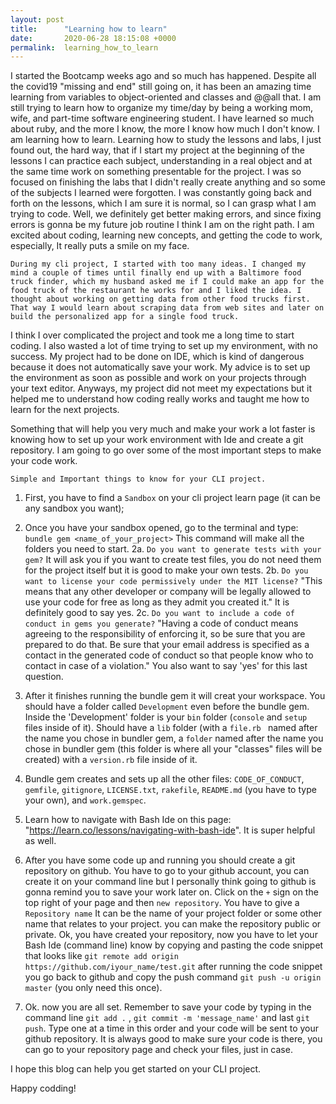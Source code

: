 ```yaml
---
layout: post
title:      "Learning how to learn"
date:       2020-06-28 18:15:08 +0000
permalink:  learning_how_to_learn
---
```



   I started the Bootcamp weeks ago and so much has happened. Despite all the covid19 "missing and end" still going on, it has been an amazing time learning from variables to object-oriented and classes and @@all that. I am still trying to learn how to organize my time/day by being a working mom, wife, and part-time software engineering student. I have learned so much about ruby, and the more I know, the more I know how much I don't know. I am learning how to learn. Learning how to study the lessons and labs, I just found out, the hard way, that if I start my project at the beginning of the lessons I can practice each subject, understanding in a real object and at the same time work on something presentable for the project. I was so focused on finishing the labs that I didn't really create anything and so some of the subjects I learned were forgotten. I was constantly going back and forth on the lessons, which I am sure it is normal, so I can grasp what I am trying to code. Well, we definitely get better making errors, and since fixing errors is gonna be my future job routine I think I am on the right path. I am excited about coding, learning new concepts, and getting the code to work, especially, It really puts a smile on my face.

    During my cli project, I started with too many ideas. I changed my mind a couple of times until finally end up with a Baltimore food truck finder, which my husband asked me if I could make an app for the food truck of the restaurant he works for and I liked the idea. I thought about working on getting data from other food trucks first. That way I would learn about scraping data from web sites and later on build the personalized app for a single food truck. 
 I think I over complicated the project and took me a long time to start coding. I also wasted a lot of time trying to set up my environment, with no success. My project had to be done on IDE, which is kind of dangerous because it does not automatically save your work. My advice is to set up the environment as soon as possible and work on your projects through your text editor. Anyways, my project did not meet my expectations but it helped me to understand how coding really works and taught me how to learn for the next projects. 

   Something that will help you very much and make your work a lot faster is knowing how to set up your work environment with Ide and create a git repository. I am going to go over some of the most important steps to make your code work.

    Simple and Important things to know for your CLI project.
1. First, you have to find a `Sandbox` on your cli project learn page (it can be any sandbox you want);

2. Once you have your sandbox opened, go to the terminal and type: `bundle gem <name_of_your_project>`   This command will make all the folders you need to start. 
2a. `Do you want to generate tests with your gem?`  It will ask you if you want to create test files, you do not need them for the project itself but it is good to make your own tests. 
2b. `Do you want to license your code permissively under the MIT license?` "This means that any other developer or company will be legally allowed to use your code for free as long as they admit you created it."  It is definitely good to say yes.
2c. `Do you want to include a code of conduct in gems you generate?` "Having a code of conduct means agreeing to the responsibility of enforcing it, so be sure that you are prepared to do that. Be sure that your email address is specified as a contact in the generated code of conduct so that people know who to contact in case of a violation." You also want to say 'yes' for this last question.

3. After it finishes running the bundle gem it will creat your workspace. You should have a folder called `Development` even before the bundle gem. Inside the 'Development' folder is your `bin` folder (`console` and `setup` files inside of it). Should have a `lib` folder (with a `file.rb ` named after the name you chose in bundler gem, a `folder` named after the name you chose in bundler gem (this folder is where all your "classes" files will be created) with a `version.rb` file inside of it. 

4. Bundle gem creates and sets up all the other files: `CODE_OF_CONDUCT`, `gemfile`, `gitignore`, `LICENSE.txt`, `rakefile`, `README.md` (you have to type your own), and  `work.gemspec`. 

5. Learn how to navigate with Bash Ide on this page: "https://learn.co/lessons/navigating-with-bash-ide". It is super helpful as well.

6. After you have some code up and running you should create a git repository on github. You have to go to your github account, you can create it on your command line but I personally think going to github is gonna remind you to save your work later on. Click on the `+` sign on the top right of your page and then `new repository`. You have to give a  `Repository name` It can be the name of your project folder or some other name that relates to your project. you can make the repository public or private. Ok, you have created your repository, now you have to let your Bash Ide (command line) know by copying and pasting the code snippet that looks like `git remote add origin https://github.com/iyour_name/test.git` after running the code snippet you go back to github and copy the push command `git push -u origin master` (you only need this once).

7. Ok. now you are all set. Remember to save your code by typing in the command line `git add .` , `git commit -m 'message_name'` and last `git push`. Type one at a time in this order and your code will be sent to your github repository. It is always good to make sure your code is there, you can go to your repository page and check your files, just in case. 

I hope this blog can help you get started on your CLI project.  

Happy codding!






